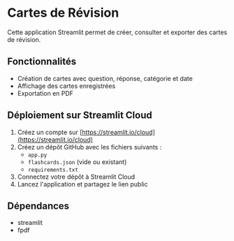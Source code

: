 # Cartes de Révision

Cette application Streamlit permet de créer, consulter et exporter des cartes de révision.

## Fonctionnalités

- Création de cartes avec question, réponse, catégorie et date
- Affichage des cartes enregistrées
- Exportation en PDF

## Déploiement sur Streamlit Cloud

1. Créez un compte sur [https://streamlit.io/cloud](https://streamlit.io/cloud)
2. Créez un dépôt GitHub avec les fichiers suivants :
   - `app.py`
   - `flashcards.json` (vide ou existant)
   - `requirements.txt`
3. Connectez votre dépôt à Streamlit Cloud
4. Lancez l'application et partagez le lien public

## Dépendances

- streamlit
- fpdf
